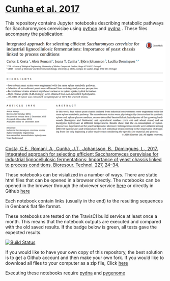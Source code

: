 # [Cunha et al. 2017](https://www.ncbi.nlm.nih.gov/pubmed/28013133)

This repository contains Jupyter notebooks describing metabolic pathways for Saccharomyces cerevisiae 
using [python](https://www.python.org/) and [pydna](https://github.com/BjornFJohansson/pydna) . 
These files accompany the publication:

[![abstr](abstract.png)](http://www.sciencedirect.com/science/article/pii/S0960852416316674)
 
[Costa, C.E., Romaní, A., Cunha, J.T., Johansson, B., Domingues, L., 2017. Integrated approach for selecting efficient Saccharomyces cerevisiae for industrial lignocellulosic fermentations: Importance of yeast chassis linked to process conditions. Bioresour. Technol. 227, 24–34.](https://www.ncbi.nlm.nih.gov/pubmed/28013133)


These notebooks can be visialized in a number of ways. 
There are static html files that can be opened in a browser directly.
The notebooks can be opened in the browser through the nbviewer service 
[here](http://nbviewer.jupyter.org/github/MetabolicEngineeringGroupCBMA/Cunha_et_al_2017/blob/master/index.ipynb) 
or directly in Github [here](index.ipynb)

Each notebook contain links (usually in the end) to the resulting sequences in Genbank flat file format.

These notebooks are tested on the TravisCI build service at least once a month.
This means that the notebook outputs are executed and compared with the old saved results.
If the badge below is green, all tests gave the expected results.

[![Build Status](https://travis-ci.org/MetabolicEngineeringGroupCBMA/Cunha_et_al_2017.svg?branch=master)](https://travis-ci.org/MetabolicEngineeringGroupCBMA/Cunha_et_al_2017)

If you would like to have your own copy of this repository, the best solution is to get a 
Github account and then make your own fork. If you would like to download all files to your 
computer as a zip file, Click [here](https://github.com/BjornFJohansson/Cunha_et_al_2017/archive/master.zip)

Executing these notebooks require [pydna](https://github.com/BjornFJohansson/pydna) and [pygenome](https://github.com/BjornFJohansson/pygenome)



